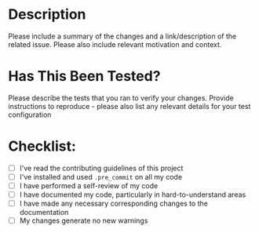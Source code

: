 # Description

Please include a summary of the changes and a link/description of the related issue.
Please also include relevant motivation and context.


# Has This Been Tested?

Please describe the tests that you ran to verify your changes.
Provide instructions to reproduce - please also list any relevant details for
your test configuration


# Checklist:

- [ ] I've read the contributing guidelines of this project
- [ ] I've installed and used `.pre_commit` on all my code
- [ ] I have performed a self-review of my code
- [ ] I have documented my code, particularly in hard-to-understand areas
- [ ] I have made any necessary corresponding changes to the documentation
- [ ] My changes generate no new warnings
